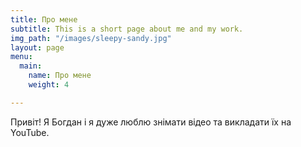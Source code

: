 ```yaml
---
title: Про мене
subtitle: This is a short page about me and my work.
img_path: "/images/sleepy-sandy.jpg"
layout: page
menu:
  main:
    name: Про мене
    weight: 4

---
```

Привіт! Я Богдан і я дуже люблю знімати відео та викладати їх на YouTube.